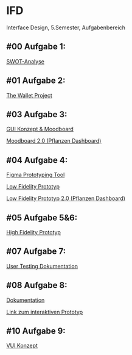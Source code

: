 # IFD
<p>Interface Design, 5.Semester, Aufgabenbereich</p>
<h2>#00 Aufgabe 1:</h2>
<a href="https://xd.adobe.com/view/d75505a8-0ff7-4590-8c1f-0198ce0ef607-8206/?fullscreen&hints=off">SWOT-Analyse</a>

<h2>#01 Aufgabe 2:</h2> 
<a href="https://github.com/isabels99/IFD/blob/main/The%20Wallet%20Project%20.pdf">The Wallet Project</a>

<h2>#03 Aufgabe 3:</h2> 
<p><a href="https://github.com/isabels99/IFD/blob/bb7ef5a41c4194a801c3793cc62a7945204a49ca/GUI%20Konzept%20und%20Moodboard.pdf">GUI Konzept & Moodboard</a></p>
<p><a href="https://github.com/isabels99/IFD/blob/b8502185e10eb7062720a44baf9304611620fe35/Moodboard%20Plant-Dashboard.pdf">Moodboard 2.0 (Pflanzen Dashboard)</a></p>

<h2>#04 Aufgabe 4:</h2> 
<p><a href="/Figma_von_Isabel_Schindler.pdf">Figma Prototyping Tool</a></p>
<p><a href="https://github.com/isabels99/IFD/blob/1ff92ca01016807333ae4f97f905d50cd89290fc/Low%20Fid%20Prototyp.png">Low Fidelity Prototyp</a></p>
<p><a href="https://github.com/isabels99/IFD/blob/cf5ed9a993a559ae2dfbdbb4b2d44897574cd74b/LowFid_PflanzenDashboard.pdf">Low Fidelity Prototyp 2.0 (Pflanzen Dashboard)</a></p>

<h2>#05 Aufgabe 5&6:</h2> 
<a href="https://xd.adobe.com/view/e588a231-ed07-4282-8b51-9ee3855ce8c7-b0db/?fullscreen&hints=off">High Fidelity Prototyp</a>

<h2>#07 Aufgabe 7:</h2> 
<a href="https://github.com/isabels99/IFD/blob/19841525536b6137b6468a936b637d96aaa8dde3/%2307%20User%20Test%20und%20Evaluierung.pdf">User Testing Dokumentation</a>

<h2>#08 Aufgabe 8:</h2> 
<p><a href="https://github.com/isabels99/IFD/blob/3775064d62c973315790434606affe44db314668/Ideen%20Pitch%20GUI.pdf">Dokumentation</a></p>
<p><a href="https://xd.adobe.com/view/c20ef89b-f6ac-4e6b-a39f-c4ddac692850-975d/?fullscreen&hints=off">Link zum interaktiven Prototyp</a></p>

<h2>#10 Aufgabe 9:</h2> 
<p><a href="https://github.com/isabels99/IFD/blob/5638451da7ec50ea2a12a7c9818b5af4c33bb337/index.html">VUI Konzept</a></p>

